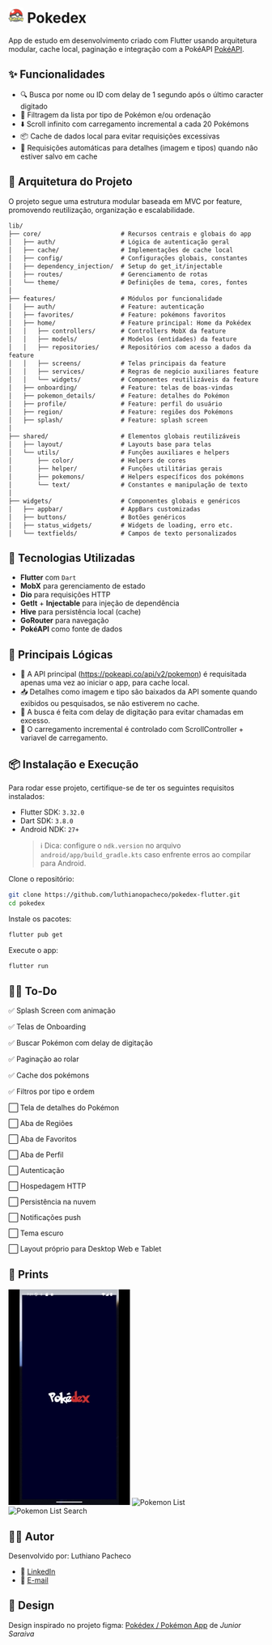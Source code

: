 # <img src="assets/splash/launcher-icon.png" alt="" width="30"/> Pokedex

App de estudo em desenvolvimento criado com Flutter usando arquitetura modular, cache local, paginação e integração com a PokéAPI [PokéAPI](https://https://pokeapi.co/).

## ✨ Funcionalidades

- 🔍 Busca por nome ou ID com delay de 1 segundo após o último caracter digitado
- 🎯 Filtragem da lista por tipo de Pokémon e/ou ordenação
- ⬇️ Scroll infinito com carregamento incremental a cada 20 Pokémons
- 📦 Cache de dados local para evitar requisições excessivas
- 🔄 Requisições automáticas para detalhes (imagem e tipos) quando não estiver salvo em cache


## 🧱 Arquitetura do Projeto
O projeto segue uma estrutura modular baseada em MVC por feature, promovendo reutilização, organização e escalabilidade.

```
lib/
├── core/                      # Recursos centrais e globais do app
│   ├── auth/                  # Lógica de autenticação geral
│   ├── cache/                 # Implementações de cache local
│   ├── config/                # Configurações globais, constantes
│   ├── dependency_injection/  # Setup do get_it/injectable
│   ├── routes/                # Gerenciamento de rotas
│   └── theme/                 # Definições de tema, cores, fontes
│
├── features/                  # Módulos por funcionalidade
│   ├── auth/                  # Feature: autenticação
│   ├── favorites/             # Feature: pokémons favoritos
│   ├── home/                  # Feature principal: Home da Pokédex
│   │   ├── controllers/       # Controllers MobX da feature
│   │   ├── models/            # Modelos (entidades) da feature
│   │   ├── repositories/      # Repositórios com acesso a dados da feature
│   │   ├── screens/           # Telas principais da feature
│   │   ├── services/          # Regras de negócio auxiliares feature
│   │   └── widgets/           # Componentes reutilizáveis da feature
│   ├── onboarding/            # Feature: telas de boas-vindas
│   ├── pokemon_details/       # Feature: detalhes do Pokémon
│   ├── profile/               # Feature: perfil do usuário
│   ├── region/                # Feature: regiões dos Pokémons
│   ├── splash/                # Feature: splash screen
│
├── shared/                    # Elementos globais reutilizáveis
│   ├── layout/                # Layouts base para telas
│   └── utils/                 # Funções auxiliares e helpers
│       ├── color/             # Helpers de cores
│       ├── helper/            # Funções utilitárias gerais
│       ├── pokemons/          # Helpers específicos dos pokémons
│       └── text/              # Constantes e manipulação de texto
│
├── widgets/                   # Componentes globais e genéricos
│   ├── appbar/                # AppBars customizadas
│   ├── buttons/               # Botões genéricos
│   ├── status_widgets/        # Widgets de loading, erro etc.
│   └── textfields/            # Campos de texto personalizados

```

## 🚀 Tecnologias Utilizadas

- **Flutter** com `Dart`
- **MobX** para gerenciamento de estado
- **Dio** para requisições HTTP
- **GetIt** + **Injectable** para injeção de dependência
- **Hive** para persistência local (cache)
- **GoRouter** para navegação
- **PokéAPI** como fonte de dados

## 🧠 Principais Lógicas

- 🔄 A API principal (https://pokeapi.co/api/v2/pokemon) é requisitada apenas uma vez ao iniciar o app, para cache local.
- 📥 Detalhes como imagem e tipo são baixados da API somente quando exibidos ou pesquisados, se não estiverem no cache.
- 🧠 A busca é feita com delay de digitação para evitar chamadas em excesso.
- 📱 O carregamento incremental é controlado com ScrollController + variavel de carregamento.



## 📦 Instalação e Execução

Para rodar esse projeto, certifique-se de ter os seguintes requisitos instalados:
- Flutter SDK: `3.32.0`
- Dart SDK: `3.8.0`
- Android NDK: `27+`
    > ℹ️ Dica: configure o `ndk.version` no arquivo `android/app/build_gradle.kts` caso enfrente erros ao compilar para Android.

Clone o repositório:
```bash
git clone https://github.com/luthianopacheco/pokedex-flutter.git
cd pokedex
```

Instale os pacotes:
```bash
flutter pub get
```

Execute o app:
```bash
flutter run
```

## ✍🏼 To-Do
 ✅ Splash Screen com animação

 ✅ Telas de Onboarding

 ✅ Buscar Pokémon com delay de digitação

 ✅ Paginação ao rolar

 ✅ Cache dos pokémons

 ✅ Filtros por tipo e ordem

 ⬜ Tela de detalhes do Pokémon

 ⬜ Aba de Regiões

 ⬜ Aba de Favoritos

 ⬜ Aba de Perfil

 ⬜ Autenticação
 
 ⬜ Hospedagem HTTP

 ⬜ Persistência na nuvem

 ⬜ Notificações push

 ⬜ Tema escuro

 ⬜ Layout próprio para Desktop Web e Tablet


## 📸 Prints
![Splash Screen & Onboarding Screens](assets/app_prints/onboarding.gif)
![Pokemon List](assets/app_prints/pokemon-list.gif)
![Pokemon List Search](assets/app_prints/pokemon-list-search.gif)

## 🧑‍💻 Autor
Desenvolvido por: Luthiano Pacheco

- 💼 [LinkedIn](https://www.linkedin.com/in/luthiano-pacheco/)
- 📩 [E-mail](mailto:luthianopacheco@gmail.com)

## 🎨 Design
Design inspirado no projeto figma: [Pokédex / Pokémon App](https://www.figma.com/community/file/1202971127473077147) de <i>Junior Saraiva</i>




